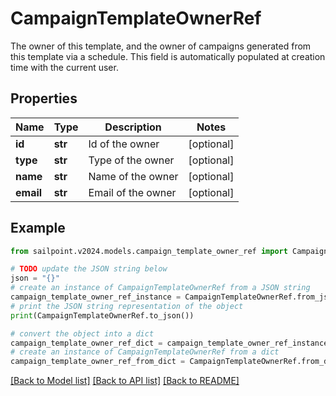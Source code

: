 # CampaignTemplateOwnerRef

The owner of this template, and the owner of campaigns generated from this template via a schedule. This field is automatically populated at creation time with the current user.

## Properties

Name | Type | Description | Notes
------------ | ------------- | ------------- | -------------
**id** | **str** | Id of the owner | [optional] 
**type** | **str** | Type of the owner | [optional] 
**name** | **str** | Name of the owner | [optional] 
**email** | **str** | Email of the owner | [optional] 

## Example

```python
from sailpoint.v2024.models.campaign_template_owner_ref import CampaignTemplateOwnerRef

# TODO update the JSON string below
json = "{}"
# create an instance of CampaignTemplateOwnerRef from a JSON string
campaign_template_owner_ref_instance = CampaignTemplateOwnerRef.from_json(json)
# print the JSON string representation of the object
print(CampaignTemplateOwnerRef.to_json())

# convert the object into a dict
campaign_template_owner_ref_dict = campaign_template_owner_ref_instance.to_dict()
# create an instance of CampaignTemplateOwnerRef from a dict
campaign_template_owner_ref_from_dict = CampaignTemplateOwnerRef.from_dict(campaign_template_owner_ref_dict)
```
[[Back to Model list]](../README.md#documentation-for-models) [[Back to API list]](../README.md#documentation-for-api-endpoints) [[Back to README]](../README.md)


